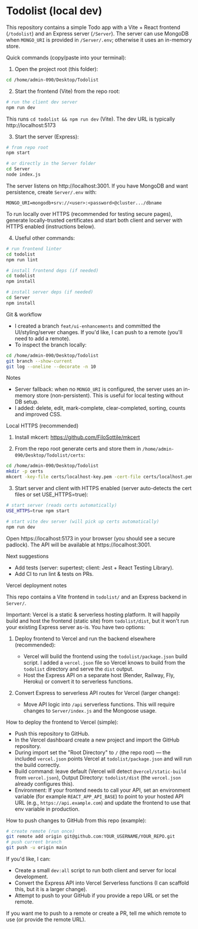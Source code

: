 # Todolist (local dev)

This repository contains a simple Todo app with a Vite + React frontend (`/todolist`) and an Express server (`/Server`). The server can use MongoDB when `MONGO_URI` is provided in `/Server/.env`; otherwise it uses an in-memory store.

Quick commands (copy/paste into your terminal):

1) Open the project root (this folder):

```bash
cd /home/admin-090/Desktop/Todolist
```

2) Start the frontend (Vite) from the repo root:

```bash
# run the client dev server
npm run dev
```

This runs `cd todolist && npm run dev` (Vite). The dev URL is typically http://localhost:5173

3) Start the server (Express):

```bash
# from repo root
npm start

# or directly in the Server folder
cd Server
node index.js
```

The server listens on http://localhost:3001. If you have MongoDB and want persistence, create `Server/.env` with:

```
MONGO_URI=mongodb+srv://<user>:<password>@cluster.../dbname
```

To run locally over HTTPS (recommended for testing secure pages), generate locally-trusted certificates and start both client and server with HTTPS enabled (instructions below).

4) Useful other commands:

```bash
# run frontend linter
cd todolist
npm run lint

# install frontend deps (if needed)
cd todolist
npm install

# install server deps (if needed)
cd Server
npm install
```

Git & workflow
- I created a branch `feat/ui-enhancements` and committed the UI/styling/server changes. If you'd like, I can push to a remote (you'll need to add a remote).
- To inspect the branch locally:

```bash
cd /home/admin-090/Desktop/Todolist
git branch --show-current
git log --oneline --decorate -n 10
```

Notes
- Server fallback: when no `MONGO_URI` is configured, the server uses an in-memory store (non-persistent). This is useful for local testing without DB setup.
- I added: delete, edit, mark-complete, clear-completed, sorting, counts and improved CSS.

Local HTTPS (recommended)
1) Install mkcert: https://github.com/FiloSottile/mkcert

2) From the repo root generate certs and store them in `/home/admin-090/Desktop/Todolist/certs`:

```bash
cd /home/admin-090/Desktop/Todolist
mkdir -p certs
mkcert -key-file certs/localhost-key.pem -cert-file certs/localhost.pem localhost 127.0.0.1 ::1
```

3) Start server and client with HTTPS enabled (server auto-detects the cert files or set USE_HTTPS=true):

```bash
# start server (reads certs automatically)
USE_HTTPS=true npm start

# start vite dev server (will pick up certs automatically)
npm run dev
```

Open https://localhost:5173 in your browser (you should see a secure padlock). The API will be available at https://localhost:3001.

Next suggestions
- Add tests (server: supertest; client: Jest + React Testing Library).
- Add CI to run lint & tests on PRs.

Vercel deployment notes

This repo contains a Vite frontend in `todolist/` and an Express backend in `Server/`.

Important: Vercel is a static & serverless hosting platform. It will happily build and host the frontend (static site) from `todolist/dist`, but it won't run your existing Express server as-is. You have two options:

1) Deploy frontend to Vercel and run the backend elsewhere (recommended):
	- Vercel will build the frontend using the `todolist/package.json` build script. I added a `vercel.json` file so Vercel knows to build from the `todolist` directory and serve the `dist` output.
	- Host the Express API on a separate host (Render, Railway, Fly, Heroku) or convert it to serverless functions.

2) Convert Express to serverless API routes for Vercel (larger change):
	- Move API logic into `/api` serverless functions. This will require changes to `Server/index.js` and the Mongoose usage.

How to deploy the frontend to Vercel (simple):
  - Push this repository to GitHub.
  - In the Vercel dashboard create a new project and import the GitHub repository.
  - During import set the "Root Directory" to `/` (the repo root) — the included `vercel.json` points Vercel at `todolist/package.json` and will run the build correctly.
  - Build command: leave default (Vercel will detect `@vercel/static-build` from `vercel.json`), Output Directory: `todolist/dist` (the `vercel.json` already configures this).
  - Environment: If your frontend needs to call your API, set an environment variable (for example `REACT_APP_API_BASE`) to point to your hosted API URL (e.g., `https://api.example.com`) and update the frontend to use that env variable in production.

How to push changes to GitHub from this repo (example):
```bash
# create remote (run once)
git remote add origin git@github.com:YOUR_USERNAME/YOUR_REPO.git
# push current branch
git push -u origin main
```

If you'd like, I can:
- Create a small `dev:all` script to run both client and server for local development.
- Convert the Express API into Vercel Serverless functions (I can scaffold this, but it is a larger change).
- Attempt to push to your GitHub if you provide a repo URL or set the remote.

If you want me to push to a remote or create a PR, tell me which remote to use (or provide the remote URL). 

